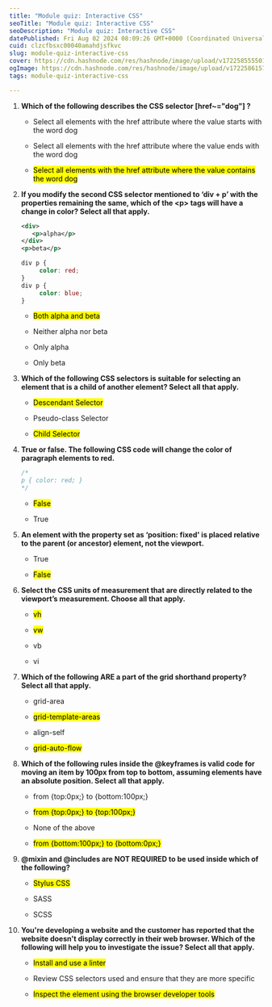 ```yaml
---
title: "Module quiz: Interactive CSS"
seoTitle: "Module quiz: Interactive CSS"
seoDescription: "Module quiz: Interactive CSS"
datePublished: Fri Aug 02 2024 08:09:26 GMT+0000 (Coordinated Universal Time)
cuid: clzcfbsxc00040amahdjsfkvc
slug: module-quiz-interactive-css
cover: https://cdn.hashnode.com/res/hashnode/image/upload/v1722585555014/579c1ff1-7b6f-4ce4-9f6a-0d2e0ee81ab6.png
ogImage: https://cdn.hashnode.com/res/hashnode/image/upload/v1722586157882/1a58c9e7-5f7b-45b0-ae57-9b19c493c9f6.png
tags: module-quiz-interactive-css

---
```


1. **Which of the following describes the CSS selector \[href~="dog"\] ?**
    
    * Select all elements with the href attribute where the value starts with the word dog
        
    * Select all elements with the href attribute where the value ends with the word dog
        
    * <mark>Select all elements with the href attribute where the value contains the word dog</mark>
        
2. **If you modify the second CSS selector mentioned to ‘div + p’ with the properties remaining the same, which of the &lt;p&gt; tags will have a change in color? Select all that apply.**
    
    ```xml
    <div>
       <p>alpha</p>
    </div>
    <p>beta</p>
    ```
    
    ```css
    div p {
         color: red;
    }
    div p {
         color: blue;
    }
    ```
    
    * <mark>Both alpha and beta</mark>
        
    * Neither alpha nor beta
        
    * Only alpha
        
    * Only beta
        
3. **Which of the following CSS selectors is suitable for selecting an element that is a child of another element? Select all that apply.**
    
    * <mark>Descendant Selector</mark>
        
    * Pseudo-class Selector
        
    * <mark>Child Selector</mark>
        
4. **True or false. The following CSS code will change the color of paragraph elements to red.**
    
    ```css
    /*
    p { color: red; }
    */
    ```
    
    * <mark>False</mark>
        
    * True
        
5. **An element with the property set as ‘position: fixed' is placed relative to the parent (or ancestor) element, not the viewport.**
    
    * True
        
    * <mark>False</mark>
        
6. **Select the CSS units of measurement that are directly related to the viewport’s measurement. Choose all that apply.**
    
    * <mark>vh</mark>
        
    * <mark>vw</mark>
        
    * vb
        
    * vi
        
7. **Which of the following ARE a part of the grid shorthand property? Select all that apply.**
    
    * grid-area
        
    * <mark>grid-template-areas</mark>
        
    * align-self
        
    * <mark>grid-auto-flow</mark>
        
8. **Which of the following rules inside the @keyframes is valid code for moving an item by 100px from top to bottom, assuming elements have an absolute position. Select all that apply.**
    
    * from {top:0px;} to {bottom:100px;}
        
    * <mark>from {top:0px;} to {top:100px;}</mark>
        
    * None of the above
        
    * <mark>from {bottom:100px;} to {bottom:0px;}</mark>
        
9. **@mixin and @includes are NOT REQUIRED to be used inside which of the following?**
    
    * <mark>Stylus CSS</mark>
        
    * SASS
        
    * SCSS
        
10. **You're developing a website and the customer has reported that the website doesn't display correctly in their web browser. Which of the following will help you to investigate the issue? Select all that apply.**
    
    * <mark>Install and use a linter</mark>
        
    * Review CSS selectors used and ensure that they are more specific
        
    * <mark>Inspect the element using the browser developer tools</mark>